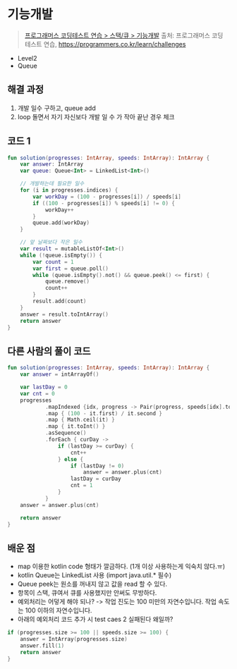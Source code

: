 # 기능개발

> [프로그래머스 코딩테스트 연습 > 스택/큐 > 기능개발](https://programmers.co.kr/learn/courses/30/lessons/42586?language=kotlin)
> 출처: 프로그래머스 코딩 테스트 연습, https://programmers.co.kr/learn/challenges

- Level2
- Queue

## 해결 과정

1. 개발 일수 구하고, queue add
2. loop 돌면서 자기 자신보다 개발 일 수 가 작아 끝난 경우 체크

## 코드 1

```kotlin
fun solution(progresses: IntArray, speeds: IntArray): IntArray {
    var answer: IntArray
    var queue: Queue<Int> = LinkedList<Int>()

    // 개발하는데 필요한 일수
    for (i in progresses.indices) {
        var workDay = (100 - progresses[i]) / speeds[i]
        if ((100 - progresses[i]) % speeds[i] != 0) {
            workDay++
        }
        queue.add(workDay)
    }

    // 앞 날짜보다 작은 일수
    var result = mutableListOf<Int>()
    while (!queue.isEmpty()) {
        var count = 1
        var first = queue.poll()
        while (queue.isEmpty().not() && queue.peek() <= first) {
            queue.remove()
            count++
        }
        result.add(count)
    }
    answer = result.toIntArray()
    return answer
}
```

## 다른 사람의 풀이 코드 

```kotlin
fun solution(progresses: IntArray, speeds: IntArray): IntArray {
    var answer = intArrayOf()

    var lastDay = 0
    var cnt = 0
    progresses
            .mapIndexed {idx, progress -> Pair(progress, speeds[idx].toDouble())}
            .map { (100 - it.first) / it.second }
            .map { Math.ceil(it) }
            .map { it.toInt() }
            .asSequence()
            .forEach { curDay ->
                if (lastDay >= curDay) {
                    cnt++
                } else {
                    if (lastDay != 0)
                        answer = answer.plus(cnt)
                    lastDay = curDay
                    cnt = 1
                }
            }
    answer = answer.plus(cnt)

    return answer
}
```

## 배운 점

- map 이용한 kotlin code 형태가 깔금하다. (1개 이상 사용하는게 익숙치 않다.ㅠ)
- kotlin Queue는 LinkedList 사용 (import java.util.* 필수)
- Queue peek는 원소를 꺼내지 않고 값을 read 할 수 있다.
- 항목이 스택, 큐여서 큐를 사용했지만 안써도 무방하다.
- 예외처리는 어덯게 해야 되나? -> 작업 진도는 100 미만의 자연수입니다. 작업 속도는 100 이하의 자연수입니다.
- 아래의 예외처리 코드 추가 시 test caes 2 실패된다 왜일까?
```kotlin
if (progresses.size >= 100 || speeds.size >= 100) {
    answer = IntArray(progresses.size)
    answer.fill(1)
    return answer
}
```
